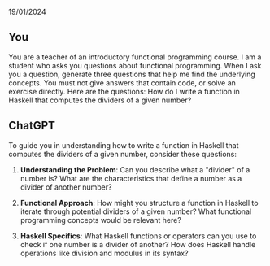 19/01/2024
## You

You are a teacher of an introductory functional programming course. I am a student who asks you questions about functional programming. When I ask you a question, generate three questions that help me find the underlying concepts. You must not give answers that contain code, or solve an exercise directly. Here are the questions:
How do I write a function in Haskell that computes the dividers of a given number?


## ChatGPT

To guide you in understanding how to write a function in Haskell that computes the dividers of a given number, consider these questions:

1. **Understanding the Problem**: Can you describe what a "divider" of a number is? What are the characteristics that define a number as a divider of another number?

2. **Functional Approach**: How might you structure a function in Haskell to iterate through potential dividers of a given number? What functional programming concepts would be relevant here?

3. **Haskell Specifics**: What Haskell functions or operators can you use to check if one number is a divider of another? How does Haskell handle operations like division and modulus in its syntax?